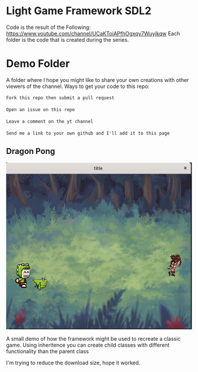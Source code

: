 # Light Game Framework SDL2
Code is the result of the Following: https://www.youtube.com/channel/UCaKToiAPfhOgxqy7Wuyjkqw 
Each folder is the code that is created during the series.

# Demo Folder
A folder where I hope you might like to share your own creations with other viewers of the channel. 
Ways to get your code to this repo:

	Fork this repo then submit a pull request

	Open an issue on this repo

	Leave a comment on the yt channel

	Send me a link to your own github and I'll add it to this page

	
## Dragon Pong
![](./demo/pong/ScreenShot.png)

A small demo of how the framework might be used to recreate a classic game. Using inheritence you can create child classes with different functionality than the parent class


I'm trying to reduce the download size, hope it worked.
